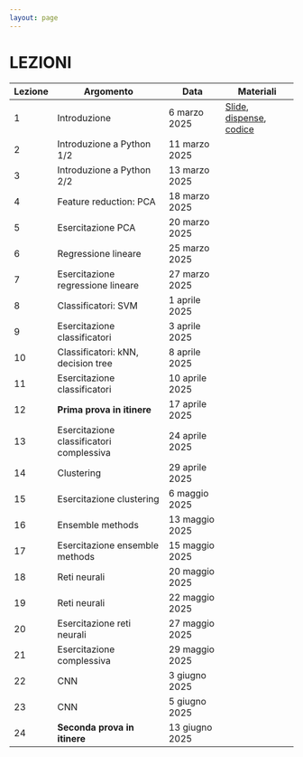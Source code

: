 ```yaml
---
layout: page
---
```


# LEZIONI

| Lezione | Argomento                               | Data                | Materiali |
|---------|-----------------------------------------|----------------------|--------|
| 1       | Introduzione                            | 6 marzo 2025         | [Slide](https://studentiunict-my.sharepoint.com/:b:/g/personal/simone_palazzo_unict_it/ETF-_B4gGzdIvfz6ffqPbKMBpkC4DSxX1DLfWIsGbHTqdg?e=OCMiVD), [dispense](https://studentiunict-my.sharepoint.com/:b:/g/personal/simone_palazzo_unict_it/EXPh3Nw5WEBNit7OdnqhhkUBN0WnnFLZ2lvdLT3AM60NCQ?e=nManUp), [codice](https://studentiunict-my.sharepoint.com/:u:/g/personal/simone_palazzo_unict_it/EW2fV561k5BKmveVgiEqSN8BXXdf0aimf0o2f6lKV_dJ5A?e=vCfouT)       |
| 2       | Introduzione a Python 1/2              | 11 marzo 2025        |        | 
| 3       | Introduzione a Python 2/2              | 13 marzo 2025        |        | 
| 4       | Feature reduction: PCA                 | 18 marzo 2025        |        | 
| 5       | Esercitazione PCA                      | 20 marzo 2025        |        | 
| 6       | Regressione lineare                    | 25 marzo 2025        |        | 
| 7       | Esercitazione regressione lineare      | 27 marzo 2025        |        | 
| 8       | Classificatori: SVM                    | 1 aprile 2025        |        | 
| 9       | Esercitazione classificatori          | 3 aprile 2025        |        |  
| 10      | Classificatori: kNN, decision tree     | 8 aprile 2025        |        | 
| 11      | Esercitazione classificatori          | 10 aprile 2025       |        |  
| 12      | **Prima prova in itinere**             | 17 aprile 2025       |        | 
| 13      | Esercitazione classificatori complessiva | 24 aprile 2025    |        |  
| 14      | Clustering                             | 29 aprile 2025       |        | 
| 15      | Esercitazione clustering               | 6 maggio 2025        |        | 
| 16      | Ensemble methods                       | 13 maggio 2025       |        | 
| 17      | Esercitazione ensemble methods        | 15 maggio 2025       |        |  
| 18      | Reti neurali                          | 20 maggio 2025       |        |  
| 19      | Reti neurali                          | 22 maggio 2025       |        |  
| 20      | Esercitazione reti neurali            | 27 maggio 2025       |        |  
| 21      | Esercitazione complessiva             | 29 maggio 2025       |        |  
| 22      | CNN                                   | 3 giugno 2025        |        |  
| 23      | CNN                                   | 5 giugno 2025        |        |  
| 24      | **Seconda prova in itinere**          | 13 giugno 2025       |        |  